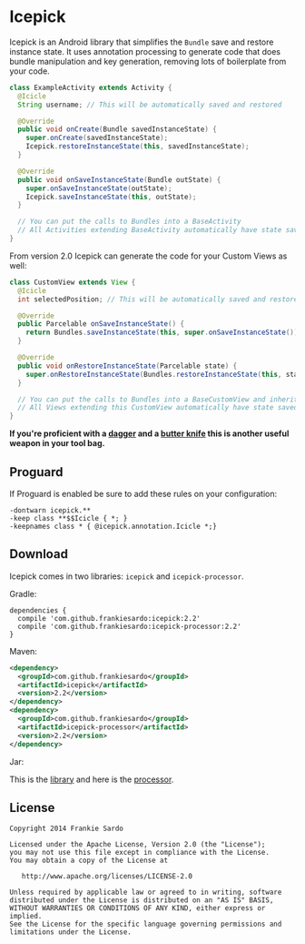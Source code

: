 Icepick
============

Icepick is an Android library that simplifies the `Bundle` save and restore instance state.
It uses annotation processing to generate code that does bundle manipulation and key generation, removing lots of boilerplate from your code.

```java
class ExampleActivity extends Activity {
  @Icicle
  String username; // This will be automatically saved and restored

  @Override
  public void onCreate(Bundle savedInstanceState) {
    super.onCreate(savedInstanceState);
    Icepick.restoreInstanceState(this, savedInstanceState);
  }

  @Override
  public void onSaveInstanceState(Bundle outState) {
    super.onSaveInstanceState(outState);
    Icepick.saveInstanceState(this, outState);
  }

  // You can put the calls to Bundles into a BaseActivity
  // All Activities extending BaseActivity automatically have state saved/restored
}
```

From version 2.0 Icepick can generate the code for your Custom Views as well:

```java
class CustomView extends View {
  @Icicle
  int selectedPosition; // This will be automatically saved and restored

  @Override
  public Parcelable onSaveInstanceState() {
    return Bundles.saveInstanceState(this, super.onSaveInstanceState());
  }

  @Override
  public void onRestoreInstanceState(Parcelable state) {
    super.onRestoreInstanceState(Bundles.restoreInstanceState(this, state));
  }

  // You can put the calls to Bundles into a BaseCustomView and inherit from it
  // All Views extending this CustomView automatically have state saved/restored
}
```

__If you're proficient with a [dagger](https://github.com/square/dagger) and a [butter knife](https://github.com/JakeWharton/butterknife) this is another useful weapon in your tool bag.__

Proguard
--------

If Proguard is enabled be sure to add these rules on your configuration:

```
-dontwarn icepick.**
-keep class **$$Icicle { *; }
-keepnames class * { @icepick.annotation.Icicle *;}
```

Download
--------

Icepick comes in two libraries: `icepick` and `icepick-processor`.

Gradle:

```
dependencies {
  compile 'com.github.frankiesardo:icepick:2.2'
  compile 'com.github.frankiesardo:icepick-processor:2.2'
}
```

Maven:

```xml
<dependency>
  <groupId>com.github.frankiesardo</groupId>
  <artifactId>icepick</artifactId>
  <version>2.2</version>
</dependency>
<dependency>
  <groupId>com.github.frankiesardo</groupId>
  <artifactId>icepick-processor</artifactId>
  <version>2.2</version>
</dependency>
```

Jar:

This is the [library](http://repository.sonatype.org/service/local/artifact/maven/redirect?r=central-proxy&g=com.github.frankiesardo&a=icepick&v=LATEST) and here is the [processor](http://repository.sonatype.org/service/local/artifact/maven/redirect?r=central-proxy&g=com.github.frankiesardo&a=icepick-processor&v=LATEST).

License
-------

    Copyright 2014 Frankie Sardo

    Licensed under the Apache License, Version 2.0 (the "License");
    you may not use this file except in compliance with the License.
    You may obtain a copy of the License at

       http://www.apache.org/licenses/LICENSE-2.0

    Unless required by applicable law or agreed to in writing, software
    distributed under the License is distributed on an "AS IS" BASIS,
    WITHOUT WARRANTIES OR CONDITIONS OF ANY KIND, either express or implied.
    See the License for the specific language governing permissions and
    limitations under the License.
